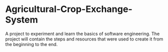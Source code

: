 # Agricultural-Crop-Exchange-System
A project to experiment and learn the basics of software engineering. The project will contain the steps and resources that were used to create it from the beginning to the end.
